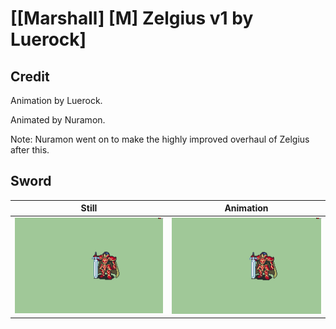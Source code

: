 # [\[Marshall\] \[M\] Zelgius v1 by Luerock]

## Credit

Animation by Luerock.

Animated by Nuramon.

Note: Nuramon went on to make the highly improved overhaul of Zelgius after this.

## Sword

| Still | Animation |
| :---: | :-------: |
| ![Sword still](./Sword_000.png) | ![Sword animation](./Sword.gif) |
